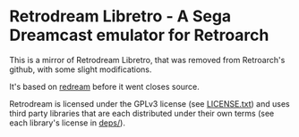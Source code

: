 # Retrodream Libretro - A Sega Dreamcast emulator for Retroarch

This is a mirror of Retrodream Libretro, that was removed from Retroarch's github, with some slight modifications. 

It's based on [redream](http://redream.io) before it went closes source. 

Retrodream is licensed under the GPLv3 license (see [LICENSE.txt](LICENSE.txt)) and uses third party libraries that are each distributed under their own terms (see each library's license in [deps/](deps/)).
